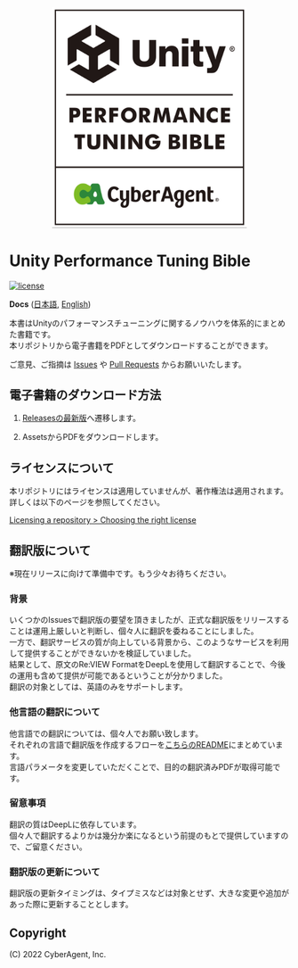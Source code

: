 <p align="center">
  <img width=350 src="Documentation/bible_logo.png" alt="UnityPerformanceTuningBible">
</p>

# Unity Performance Tuning Bible

[![license](https://img.shields.io/badge/PR-welcome-green.svg)](https://github.com/CyberAgentGameEntertainment/UnityPerformanceTuningBible/pulls)

**Docs** ([日本語](README.md), [English](README_EN.md))

本書はUnityのパフォーマンスチューニングに関するノウハウを体系的にまとめた書籍です。  
本リポジトリから電子書籍をPDFとしてダウンロードすることができます。

ご意見、ご指摘は [Issues](https://github.com/CyberAgentGameEntertainment/UnityPerformanceTuningBible/issues) や [Pull Requests](https://github.com/CyberAgentGameEntertainment/UnityPerformanceTuningBible/pulls) からお願いいたします。

## 電子書籍のダウンロード方法
1. [Releasesの最新版](https://github.com/CyberAgentGameEntertainment/UnityPerformanceTuningBible/releases/latest)へ遷移します。

2. AssetsからPDFをダウンロードします。

## ライセンスについて
本リポジトリにはライセンスは適用していませんが、著作権法は適用されます。  
詳しくは以下のページを参照してください。

[Licensing a repository > Choosing the right license](https://docs.github.com/en/repositories/managing-your-repositorys-settings-and-features/customizing-your-repository/licensing-a-repository#choosing-the-right-license)

## 翻訳版について
※現在リリースに向けて準備中です。もう少々お待ちください。

### 背景
いくつかのIssuesで翻訳版の要望を頂きましたが、正式な翻訳版をリリースすることは運用上厳しいと判断し、個々人に翻訳を委ねることにしました。  
一方で、翻訳サービスの質が向上している背景から、このようなサービスを利用して提供することができないかを検証していました。  
結果として、原文のRe:VIEW FormatをDeepLを使用して翻訳することで、今後の運用も含めて提供が可能であるということが分かりました。  
翻訳の対象としては、英語のみをサポートします。    

### 他言語の翻訳について
他言語での翻訳については、個々人でお願い致します。  
それぞれの言語で翻訳版を作成するフローを[こちらのREADME](https://github.com/CyberAgentGameEntertainment/UnityPerformanceTuningBible/tree/main/translation)にまとめています。  
言語パラメータを変更していただくことで、目的の翻訳済みPDFが取得可能です。  

### 留意事項
翻訳の質はDeepLに依存しています。  
個々人で翻訳するよりかは幾分か楽になるという前提のもとで提供していますので、ご留意ください。

### 翻訳版の更新について
翻訳版の更新タイミングは、タイプミスなどは対象とせず、大きな変更や追加があった際に更新することとします。  

## Copyright
(C) 2022 CyberAgent, Inc.

